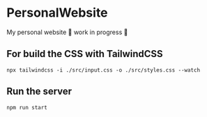 # PersonalWebsite
My personal website 🚧 work in progress 🚧

## For build the CSS with TailwindCSS

```npx tailwindcss -i ./src/input.css -o ./src/styles.css --watch```

## Run the server

```npm run start```
